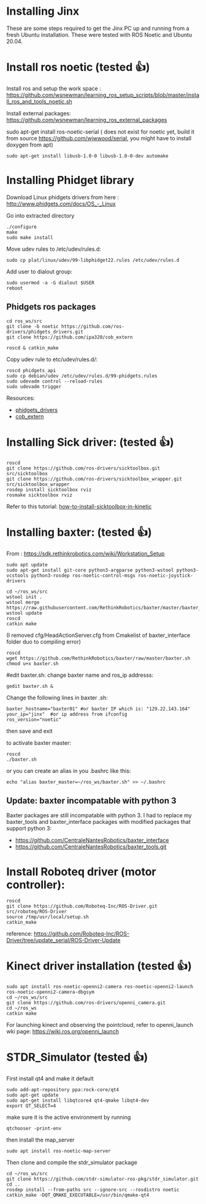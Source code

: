 # Installing Jinx

These are some steps required to get the Jinx PC up and running from a fresh Ubuntu installation. These were tested with ROS Noetic and Ubuntu 20.04. 

# Install ros noetic (tested :+1:) 

Install ros and setup the work space :
https://github.com/wsnewman/learning_ros_setup_scripts/blob/master/install_ros_and_tools_noetic.sh

Install external packages:
https://github.com/wsnewman/learning_ros_external_packages

sudo apt-get install ros-noetic-serial ( does not exist for noetic yet, build it from source https://github.com/wjwwood/serial, you might have to install doxygen from apt)


```sudo apt-get install libusb-1.0-0 libusb-1.0-0-dev automake ```

# Installing Phidget library

Download Linux phidgets drivers from here : 
http://www.phidgets.com/docs/OS_-_Linux

Go into extracted directory 

```
./configure
make 
sudo make install
```

Move udev rules to /etc/udev/rules.d:

``sudo cp plat/linux/udev/99-libphidget22.rules /etc/udev/rules.d``

Add user to dialout group:
```
sudo usermod -a -G dialout $USER
reboot 
```

## Phidgets ros packages
```
cd ros_ws/src
git clone -b noetic https://github.com/ros-drivers/phidgets_drivers.git
git clone https://github.com/ipa320/cob_extern

roscd & catkin_make
```
Copy udev rule to etc/udev/rules.d/:
```
roscd phidgets_api
sudo cp debian/udev /etc/udev/rules.d/99-phidgets.rules
sudo udevadm control --reload-rules
sudo udevadm trigger

```
Resources:
- [phidgets_drivers](https://github.com/ccny-ros-pkg/phidgets_drivers)
- [cob_extern](https://github.com/ipa320/cob_extern)


# Installing Sick driver: (tested :+1:) 

```
roscd
git clone https://github.com/ros-drivers/sicktoolbox.git src/sicktoolbox
git clone https://github.com/ros-drivers/sicktoolbox_wrapper.git src/sicktoolbox_wrapper
rosdep install sicktoolbox rviz
rosmake sicktoolbox rviz
```

Refer to this tutorial: [how-to-install-sicktoolbox-in-kinetic](https://answers.ros.org/question/297938/how-to-install-sicktoolbox-in-kinetic/ )

# Installing baxter: (tested :+1:) 
From : https://sdk.rethinkrobotics.com/wiki/Workstation_Setup

```
sudo apt update
sudo apt-get install git-core python3-argparse python3-wstool python3-vcstools python3-rosdep ros-noetic-control-msgs ros-noetic-joystick-drivers

cd ~/ros_ws/src
wstool init .
wstool merge https://raw.githubusercontent.com/RethinkRobotics/baxter/master/baxter_sdk.rosinstall
wstool update
roscd
catkin make
```
 (I removed cfg/HeadActionServer.cfg from Cmakelist of baxter_interface folder duo to compiling error)

```
roscd
wget https://github.com/RethinkRobotics/baxter/raw/master/baxter.sh
chmod u+x baxter.sh
```

#edit baxter.sh: change baxter name and ros_ip addresss:

```
gedit baxter.sh &
```

Change the following lines in baxter .sh:
```
baxter_hostname="baxter01" #or baxter IP which is: "129.22.143.164"
your_ip="jinx"  #or ip address from ifconfig 
ros_version="noetic"
```
then save and exit

to activate baxter master:
```
roscd
./baxter.sh
```

or you can create an alias in you .bashrc like this:
```
echo "alias baxter_master=~/ros_ws/baxter.sh" >> ~/.bashrc
```
## Update: baxter incompatable with python 3
Baxter packages are still incompatable with python 3. I had to replace my baxter_tools and baxter_interface packages with modified packages that support python 3:

- https://github.com/CentraleNantesRobotics/baxter_interface
- https://github.com/CentraleNantesRobotics/baxter_tools.git


# Install Roboteq driver (motor controller):

```
roscd
git clone https://github.com/Roboteq-Inc/ROS-Driver.git src/roboteq/ROS-Driver
source /tmp/usr/local/setup.sh
catkin_make
```
reference: https://github.com/Roboteq-Inc/ROS-Driver/tree/update_serial/ROS-Driver-Update

# Kinect driver installation (tested :+1:) 
```
sudo apt install ros-noetic-openni2-camera ros-noetic-openni2-launch ros-noetic-openni2-camera-dbgsym 
cd ~/ros_ws/src
git clone https://github.com/ros-drivers/openni_camera.git
cd ~/ros_ws
catkin make
```
For launching kinect and observing the pointcloud, refer to openni_launch wki page:
https://wiki.ros.org/openni_launch

# STDR_Simulator (tested :+1:) 
First install qt4 and make it default
```
sudo add-apt-repository ppa:rock-core/qt4
sudo apt-get update
sudo apt-get install libqtcore4 qt4-qmake libqt4-dev
export QT_SELECT=4
```
make sure it is the active environment by running
```
qtchooser -print-env
```
then install the map_server
```
sudo apt install ros-noetic-map-server
```
Then clone and compile the stdr_simulator package
```
cd ~/ros_ws/src
git clone https://github.com/stdr-simulator-ros-pkg/stdr_simulator.git
cd ..
rosdep install --from-paths src --ignore-src --rosdistro noetic
catkin_make -DQT_QMAKE_EXECUTABLE=/usr/bin/qmake-qt4
```
